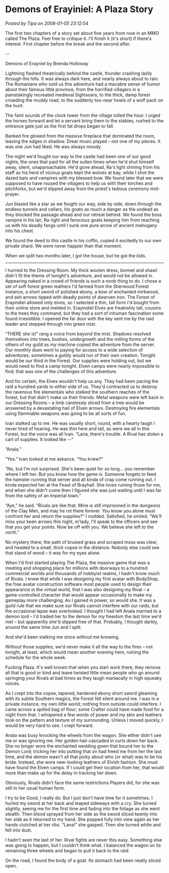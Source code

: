 # Demons of Erayiniel: A Plaza Story

*Posted by Tipa on 2008-01-05 23:12:54*

The first two chapters of a story set about five years from now in an MMO called The Plaza. Feel free to critique it. I'll finish it (it's short) if there's interest. First chapter before the break and the second after.

--

Demons of Erayniel by Brenda Holloway

Lightning flashed theatrically behind the castle, thunder crashing lazily through the hills. It was always dark here, and nearly always about to rain. The Romanians who sold us this adventure had a macabre sense of humor about their famous little province, from the horrified villagers in a painstakingly recreated medieval Sighisoara, to the thick, damp forest crowding the muddy road, to the suddenly too-near howls of a wolf pack on the hunt.

The faint sounds of the clock tower from the village tolled the hour. I urged the horses forward and let a servant bring them to the stables, rushed to the entrance gate just as the first fat drops began to fall.

Banked fire glowed from the massive fireplace that dominated the room, leaving the edges in shadow. Drear music played – not one of my pieces. It was one Jun had liked. He was always moody.

The night we'd fought our way to the castle had been one of our good nights, the ones that paid for all the sullen times when he'd shut himself away, silent, unapproachable. He'd gone ahead, Ra's light shining from his staff as his herd of vicious goats kept the wolves at bay, while I shot the dazed bats and vampires with my blessed bow. We found later that we were supposed to have roused the villagers to help us with their torches and pitchforks, but we'd slipped away from the priest's tedious ceremony mid-prayer.

Jun blazed like a star as we fought our way, side by side, down through the endless tunnels and cellars, his goats as much a danger as the undead as they blocked the passage ahead and our retreat behind. We found the boss vampire in his lair, Ra-light and ferocious goats keeping him from reaching us with his deadly fangs until I sunk one pure arrow of ancient mahogany into his chest.

We found the deed to this castle in his coffin, copied it excitedly to our own private shard. We were never happier than that moment.

When we split two months later, I got the house, but he got the kids.



-----

I hurried to the Dressing Room. My thick woolen dress, bonnet and shawl didn't fit the theme of tonight's adventure, and would not be allowed in. Appearing naked in a crowd of friends is such a noob thing to do. I chose a set of soft forest green leathers I'd farmed from the Sherwood Forest instance, a short sword of polished ebony, a bow of enchanted mirkwood, and ash arrows tipped with deadly points of dwarven iron. The Forest of Erayindiel allowed only elves, so I selected a thin, tall form I'd bought from their online store and melded in. Erayindiel Elves are freakishly tall, cousins to the trees they command, but they had a sort of inhuman fascination some found irresistible. I opened the far door with the key sent me by the raid leader and stepped through into green mist.

“THERE she is!” rang a voice from beyond the mist. Shadows resolved themselves into trees, bushes, undergrowth and the milling forms of the others of my guild as my machine copied the adventure from the server. Our monthly dues went to paying for access to a wide selection of adventures; sometimes a guildy would run of their own creation. Tonight would be our third in the Forest. Our supplies were holding out, but we would need to find a camp tonight. Elven camps were nearly impossible to find; that was one of the challenges of this adventure.

And for certain, the Elves wouldn't help us any. They had been pacing the raid a hundred yards to either side of us. They'd contracted us to destroy the ravenous fire elementals who stalked the southern reaches of the forest, but that didn't make us their friends. Metal weapons were left back in our Dressing Rooms – a limb carelessly sliced from a tree would be answered by a devastating hail of Elven arrows. Destroying fire elementals using flammable weapons was going to be all sorts of fun.

Ivan stalked up to me. He was usually short, round, with a hearty laugh I never tired of hearing. He was thin here and tall, as were we all in this Forest, but the voice was all Ivan. “Lana, there's trouble. A Rival has stolen a cart of supplies. It looked like --”

“Anala.”

“Yes.” Ivan looked at me askance. “You knew?”

“No, but I'm not surprised. She's been quiet for so long... you remember where I left her. But you know how the game is. Someone forgets to feed the hamster running that server and all kinda of crap come running out. I kinda expected her at the Feast of Brayhall. She loves ruining those for me, and when she didn't come then I figured she was just waiting until I was far from the safety of an Imperial town.”

“Aye,” he said. “Rivals are like that. Mine is still imprisoned in the dungeons of the Clay Men, and may he rot there forever. You know you alone must confront her and return the supplies?” I nodded. Satisfied, he smiled. “We'll miss your keen arrows this night, m'lady, I'll speak to the officers and see that you get your points. Now be off with you. We believe she left to the north.”

No mystery there; the path of bruised grass and scraped moss was clear, and headed to a small, thick copse in the distance. Nobody else could see that stand of wood – it was for my eyes alone.

When I'd first started playing The Plaza, the massive game that was a meeting and shopping place for millions with doorways to a hundred commercial worlds and thousands of hobbyist realms, I hadn't know much of Rivals. I knew that while I was designing my first avatar with BodyShop, the free avatar construction software most people used to design their appearance in the virtual world, that I was also designing my Rival – a game-controlled character that would appear occasionally to make my gameplay more challenging. As I gained in power, so would she. It was a guild rule that we make sure our Rivals cannot interfere with our raids, but the occasional lapse was overlooked. I thought I had left Anala married to a demon lord – I'd traded her to the demon for my freedom the last time we'd met – but apparently she'd slipped free of that. Probably, I thought darkly, around the same time Jun and I split.

And she'd been stalking me since without me knowing.

Without those supplies, we'd never make it all the way to the fires – not tonight, at least, which would mean another evening here, ruining the schedule for the whole week. 

Fucking Plaza. It's well known that when you start work there, they remove all that is good or kind and leave twisted little mean people who go around springing your Rivals at bad times as they laugh maniacally in high squeaky voices.

As I crept into the copse, tapered, hardened ebony short sword gleaming with its subtle Southern magics, the Forest fell silent around me. I was in a private instance, my own little world; nothing from outside could interfere. I came across a spilled bag of flour; some Crafter could have made food for a night from that. I whispered a few words of power and my skin and leathers took on the pattern and texture of my surrounding. Unless I moved quickly, I would be very hard to see. I crept forward.

Anala was busy knocking the wheels from the wagon. She either didn't see me or was ignoring me. Her golden hair cascaded in curls down her back. She no longer wore the enchanted wedding gown that bound her to the Demon Lord; tricking her into putting that on had freed me from her the last time, and the demon wasn't all that picky about who (or what) was to be his bride. Instead, she wore new-looking leathers of Elvish fashion. She must have found the Elven camps. If I could get their location from her, that would more than make up for the delay in tracking her down.

Obviously, Rivals didn't face the same restrictions Players did, for she was still in her usual human form. 

I try to be Good, I really do. But I just don't have time for it sometimes. I hurled my sword at her back and leaped sideways with a cry. She turned slightly, seeing me for the first time and fading into the foliage as she went stealth. Then blood sprayed from her side as the sword sliced keenly into her side as it returned to my hand. She popped fully into view again as her hands clutched at her ribs. “Lana!” she gasped. Then she turned white and fell into dust.

I hadn't seen the last of her. Rival fights are never this easy. Something else was going to happen, but I couldn't think what. I balanced the wagon on its remaining three wheels and began to pull it back to the raid.

On the road, I found the body of a goat. Its stomach had been neatly sliced open.


